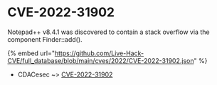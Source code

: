 # CVE-2022-31902

Notepad++ v8.4.1 was discovered to contain a stack overflow via the component Finder::add().

{% embed url="https://github.com/Live-Hack-CVE/full_database/blob/main/cves/2022/CVE-2022-31902.json" %}


* CDACesec ~> [CVE-2022-31902](https://www.alice-snow.ru/2022/database/cve-2022-31902/cve-2022-31902-cdacesec)